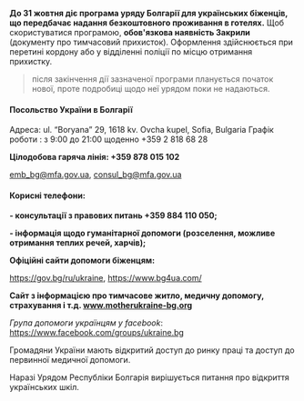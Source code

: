 **До 31 жовтня діє програма уряду Болгарії для українських біженців, що передбачає надання безкоштовного проживання в готелях.**
Щоб скористуватися програмою, **обов'язкова наявність Закрили** (документу про тимчасовий прихисток). Оформлення здійснюється при перетині кордону або у відділенні поліції по місцю отримання прихистку.
>після закінчення дії зазначеної програми планується початок нової, проте подробиці щодо неї урядом поки не надаються.

#### **Посольство України в Болгарії**

Адреса: ul. “Boryana” 29, 1618 kv. Ovcha kupel, Sofia, Bulgaria
Графік роботи : з 9:00 до 21:00 щоденно
+359 2 818 68 28

**Цілодобова гаряча лінія: +359 878 015 102**

emb_bg@mfa.gov.ua, consul_bg@mfa.gov.ua


#### Корисні телефони:

**- консультації з правових питань +359 884 110 050;**

**- інформація щодо гуманітарної допомоги (розселення, можливе отримання теплих речей, харчів);**


**Офіційні сайти допомоги біженцям:**

https://gov.bg/ru/ukraine, 
https://www.bg4ua.com/

**Сайт з інформацією про тимчасове житло, медичну допомогу, страхування і т.д. www.motherukraine-bg.org**

*Група допомоги українцям у facebook*:
https://www.facebook.com/groups/ukraine.bg


Громадяни України мають відкритий доступ до ринку праці та доступ до первинної медичної допомоги.

Наразі Урядом Республіки Болгарія вирішується питання про відкриття українських шкіл.



